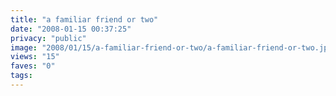 ```yaml
---
title: "a familiar friend or two"
date: "2008-01-15 00:37:25"
privacy: "public"
image: "2008/01/15/a-familiar-friend-or-two/a-familiar-friend-or-two.jpg"
views: "15"
faves: "0"
tags:
---
```


